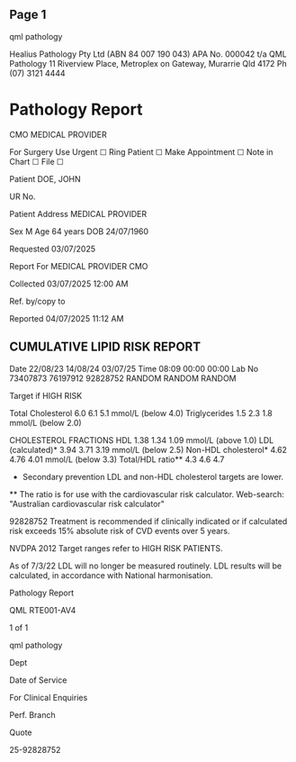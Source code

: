 ## Page 1

qml
pathology

Healius Pathology Pty Ltd (ABN 84 007 190 043)
APA No. 000042 t/a QML Pathology
11 Riverview Place, Metroplex on Gateway, Murarrie Qld 4172
Ph (07) 3121 4444

# Pathology Report

CMO
MEDICAL PROVIDER

For Surgery Use
Urgent ☐ Ring Patient ☐ Make Appointment ☐ Note in Chart ☐ File ☐

Patient DOE, JOHN

UR No.

Patient Address MEDICAL PROVIDER

Sex M Age 64 years DOB 24/07/1960

Requested 03/07/2025

Report For MEDICAL PROVIDER CMO

Collected 03/07/2025 12:00 AM

Ref. by/copy to

Reported 04/07/2025 11:12 AM

## CUMULATIVE LIPID RISK REPORT

Date 22/08/23 14/08/24 03/07/25
Time 08:09 00:00 00:00
Lab No 73407873 76197912 92828752
         RANDOM RANDOM RANDOM

Target if
HIGH RISK

Total Cholesterol      6.0   6.1   5.1 mmol/L (below 4.0)
Triglycerides         1.5   2.3   1.8 mmol/L (below 2.0)

CHOLESTEROL FRACTIONS
HDL                   1.38  1.34  1.09 mmol/L (above 1.0)
LDL (calculated)*      3.94  3.71  3.19 mmol/L (below 2.5)
Non-HDL cholesterol*   4.62  4.76  4.01 mmol/L (below 3.3)
Total/HDL ratio**     4.3   4.6   4.7

* Secondary prevention LDL and non-HDL cholesterol targets are lower.

** The ratio is for use with the cardiovascular risk calculator.
Web-search: "Australian cardiovascular risk calculator"

92828752 Treatment is recommended if clinically indicated or if calculated risk exceeds 15% absolute risk of CVD events over 5 years.

NVDPA 2012 Target ranges refer to HIGH RISK PATIENTS.

As of 7/3/22 LDL will no longer be measured routinely. LDL results will be calculated, in accordance with National harmonisation.

Pathology Report

QML RTE001-AV4

1 of 1

qml
pathology

Dept

Date of Service

For Clinical Enquiries

Perf. Branch

Quote

25-92828752

